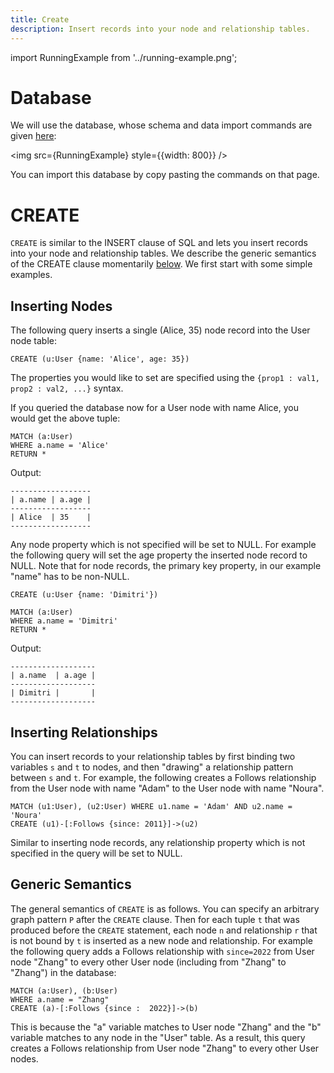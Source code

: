 ```yaml
---
title: Create
description: Insert records into your node and relationship tables.
---
```


import RunningExample from '../running-example.png';

# Database
We will use the database, whose schema and data import commands are given [here](../query-clauses/example-database.md):

<img src={RunningExample} style={{width: 800}} />

You can import this database by copy pasting the commands on that page. 

# CREATE
`CREATE` is similar to the INSERT clause of SQL and lets you insert records into your
node and relationship tables. We describe the generic semantics of the 
CREATE clause momentarily [below](#generic-semantics). We first start with some simple examples. 

## Inserting Nodes
The following query inserts a single (Alice, 35) node record into the User node table:

```
CREATE (u:User {name: 'Alice', age: 35})
```
The properties you would like to set are specified using the
`{prop1 : val1, prop2 : val2, ...}` syntax.  

If you queried the database now for 
a User node with name Alice, you would get the above tuple:
```
MATCH (a:User) 
WHERE a.name = 'Alice' 
RETURN *
```
Output:
```
------------------
| a.name | a.age |
------------------
| Alice  | 35    |
------------------
```

Any node property which is not specified will be set to NULL. 
For example the following query will set the age property
the inserted node record to NULL. Note that for node records,
the primary key property, in our example "name" has to be non-NULL.
```
CREATE (u:User {name: 'Dimitri'})
```
```
MATCH (a:User) 
WHERE a.name = 'Dimitri' 
RETURN *
```
Output:
```
-------------------
| a.name  | a.age |
-------------------
| Dimitri |       |
-------------------
```

## Inserting Relationships
You can insert records to your relationship tables by
first binding two variables `s` and `t` to nodes, and then
"drawing" a relationship pattern between `s` and `t`. 
For example, the following creates a Follows relationship
from the User node with name "Adam" to the User node with
name "Noura". 
```
MATCH (u1:User), (u2:User) WHERE u1.name = 'Adam' AND u2.name = 'Noura' 
CREATE (u1)-[:Follows {since: 2011}]->(u2)
```
Similar to inserting node records, any relationship property which is not 
specified in the query will be set to NULL.

## Generic Semantics
The general semantics of `CREATE` is as follows. You can specify
an arbitrary graph pattern `P` after the `CREATE` clause.
Then for each tuple `t` that was produced before the `CREATE` statement, 
each node `n` and relationship `r` that is not bound by `t` is inserted
as a new node and relationship. For example the following query
adds a Follows relationship with `since=2022` from User node "Zhang" 
to every other User node (including from "Zhang" to "Zhang") 
in the database:

```
MATCH (a:User), (b:User) 
WHERE a.name = "Zhang" 
CREATE (a)-[:Follows {since :  2022}]->(b)
```
This is because the "a" variable matches to User node "Zhang" and the "b" variable matches to any node in the "User" table. As a result, this query creates a Follows relationship from User node "Zhang" to every other User nodes.

